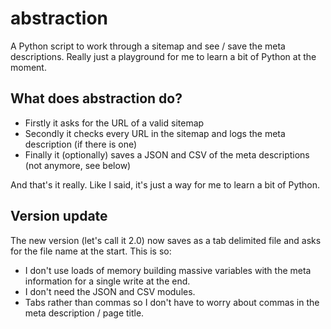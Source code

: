 # abstraction

A Python script to work through a sitemap and see / save the meta descriptions. Really just a playground for me to learn a bit of Python at the moment.

## What does abstraction do?

+ Firstly it asks for the URL of a valid sitemap
+ Secondly it checks every URL in the sitemap and logs the meta description (if there is one)
+ Finally it (optionally) saves a JSON and CSV of the meta descriptions (not anymore, see below)

And that's it really. Like I said, it's just a way for me to learn a bit of Python.

## Version update

The new version (let's call it 2.0) now saves as a tab delimited file and asks for the file name at the start. This is so:

+ I don't use loads of memory building massive variables with the meta information for a single write at the end.
+ I don't need the JSON and CSV modules.
+ Tabs rather than commas so I don't have to worry about commas in the meta description / page title.